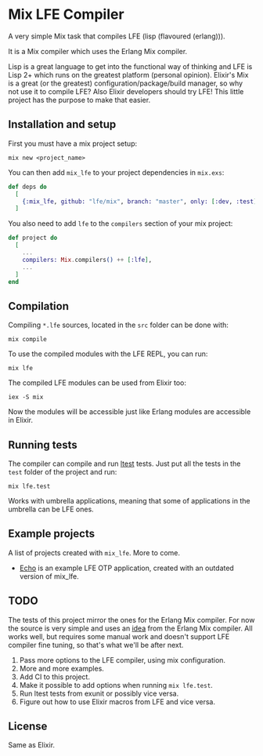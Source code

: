 # Mix LFE Compiler

A very simple Mix task that compiles LFE (lisp (flavoured (erlang))).

It is a Mix compiler which uses the Erlang Mix compiler.

Lisp is a great language to get into the functional way of thinking and LFE is Lisp 2+ which runs on the greatest platform (personal opinion).
Elixir's Mix is a great (or the greatest) configuration/package/build manager, so why not use it to compile LFE?
Also Elixir developers should try LFE! This little project has the purpose to make that easier.

## Installation and setup

First you must have a mix project setup:

```
mix new <project_name>
```

You can then add `mix_lfe` to your project dependencies in `mix.exs`:

```elixir
def deps do
  [
    {:mix_lfe, github: "lfe/mix", branch: "master", only: [:dev, :test], runtime: false}
  ]
```

You also need to add `lfe` to the `compilers` section of your mix project:

```elixir
def project do
  [
    ...
    compilers: Mix.compilers() ++ [:lfe],
    ...
  ]
end
```

## Compilation

Compiling `*.lfe` sources, located in the `src` folder can be done with:

```
mix compile
```

To use the compiled modules with the LFE REPL, you can run:

```
mix lfe
```

The compiled LFE modules can be used from Elixir too:

```
iex -S mix
```

Now the modules will be accessible just like Erlang modules are accessible in Elixir.

## Running tests

The compiler can compile and run [ltest](https://github.com/lfex/ltest) tests.
Just put all the tests in the `test` folder of the project and run:

```
mix lfe.test
```

Works with umbrella applications, meaning that some of applications in the umbrella can be LFE ones.

## Example projects

A list of projects created with `mix_lfe`. More to come.

* [Echo](https://github.com/meddle0x53/echo) is an example LFE OTP application, created with an outdated version of mix_lfe.

## TODO

The tests of this project mirror the ones for the Erlang Mix compiler.
For now the source is very simple and uses  an [idea](https://github.com/elixir-lang/elixir/blob/e1c903a5956e4cb9075f0aac00638145788b0da4/lib/mix/lib/mix/compilers/erlang.ex#L20) from the Erlang Mix compiler.
All works well, but requires some manual work and doesn't support LFE compiler fine tuning, so that's what we'll be after next.

1. Pass more options to the LFE compiler, using mix configuration.
2. More and more examples.
3. Add CI to this project.
4. Make it possible to add options when running `mix lfe.test`.
5. Run ltest tests from exunit or possibly vice versa.
6. Figure out how to use Elixir macros from LFE and vice versa.

## License

Same as Elixir.
